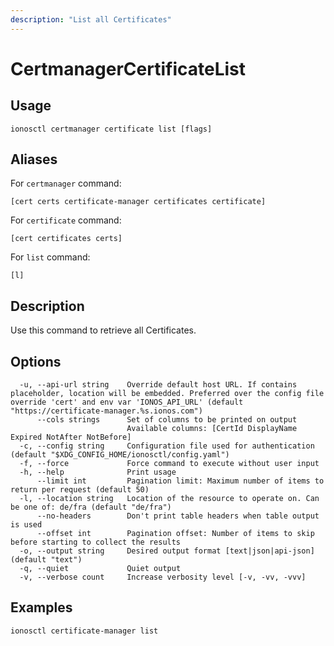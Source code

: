 ```yaml
---
description: "List all Certificates"
---
```


# CertmanagerCertificateList

## Usage

```text
ionosctl certmanager certificate list [flags]
```

## Aliases

For `certmanager` command:

```text
[cert certs certificate-manager certificates certificate]
```

For `certificate` command:

```text
[cert certificates certs]
```

For `list` command:

```text
[l]
```

## Description

Use this command to retrieve all Certificates.

## Options

```text
  -u, --api-url string    Override default host URL. If contains placeholder, location will be embedded. Preferred over the config file override 'cert' and env var 'IONOS_API_URL' (default "https://certificate-manager.%s.ionos.com")
      --cols strings      Set of columns to be printed on output 
                          Available columns: [CertId DisplayName Expired NotAfter NotBefore]
  -c, --config string     Configuration file used for authentication (default "$XDG_CONFIG_HOME/ionosctl/config.yaml")
  -f, --force             Force command to execute without user input
  -h, --help              Print usage
      --limit int         Pagination limit: Maximum number of items to return per request (default 50)
  -l, --location string   Location of the resource to operate on. Can be one of: de/fra (default "de/fra")
      --no-headers        Don't print table headers when table output is used
      --offset int        Pagination offset: Number of items to skip before starting to collect the results
  -o, --output string     Desired output format [text|json|api-json] (default "text")
  -q, --quiet             Quiet output
  -v, --verbose count     Increase verbosity level [-v, -vv, -vvv]
```

## Examples

```text
ionosctl certificate-manager list
```

